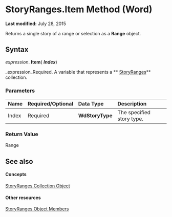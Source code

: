 
# StoryRanges.Item Method (Word)

 **Last modified:** July 28, 2015

Returns a single story of a range or selection as a  **Range** object.

## Syntax

 _expression_. **Item**( **_Index_**)

 _expression_Required. A variable that represents a  ** [StoryRanges](131b04b0-e4a8-8969-0a4b-e5b3793af03d.md)** collection.


### Parameters



|**Name**|**Required/Optional**|**Data Type**|**Description**|
|:-----|:-----|:-----|:-----|
|Index|Required| **WdStoryType**|The specified story type.|

### Return Value

Range


## See also


#### Concepts


 [StoryRanges Collection Object](131b04b0-e4a8-8969-0a4b-e5b3793af03d.md)
#### Other resources


 [StoryRanges Object Members](04b2a311-9c3b-d4ea-f7a0-0e51f43d32e6.md)
